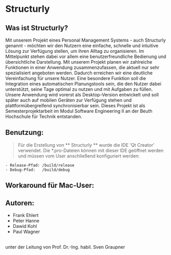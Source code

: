 # Structurly

## Was ist Structurly?

Mit unserem Projekt eines Personal Management Systems - auch Structurly genannt - möchten wir den Nutzern
eine einfache, schnelle und intuitive Lösung zur Verfügung stellen, um ihren Alltag zu organisieren.
Im Mittelpunkt stehen dabei vor allem eine benutzerfreundliche Bedienung und übersichtliche Darstellung.
Mit unserem Projekt planen wir zahlreiche Funktionen in einer Anwendung zusammenzufassen, die aktuell nur sehr
spezialisiert angeboten werden. Dadurch erreichen wir eine deutliche Vereinfachung für unsere Nutzer. Eine
besondere Funktion soll die Integration eines automatischen Planungstools sein, die den Nutzer dabei
unterstützt, seine Tage optimal zu nutzen und mit Aufgaben zu füllen. Unsere Anwendung wird vorerst als
Desktop-Version entwickelt und soll später auch auf mobilen Geräten zur Verfügung stehen und
plattformübergreifend synchronisierbar sein.
Dieses Projekt ist als Semesterprojektarbeit im Modul Software Engineering II an der Beuth Hochschule für Technik entstanden.

## Benutzung:

>Für die Erstellung von ** Structurly ** wurde die IDE 'Qt Creator' verwendet.
Die *.pro-Dateien können mit dieser IDE geöffnet werden und müssen vom User
anschließend konfiguriert werden:

    - Release-Pfad: /build/release
    - Debug-Pfad:   /build/debug

## Workaround für Mac-User:

## Autoren:
* Frank Ehlert
* Peter Hanne
* Dawid Kohl
* Paul Wagner <br/>
<br/>
unter der Leitung von Prof. Dr.-Ing. habil. Sven Graupner
